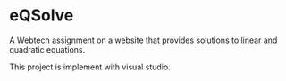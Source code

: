 # eQSolve
A Webtech assignment on a website that provides solutions to linear and quadratic equations.

This project is implement with visual studio.
